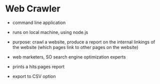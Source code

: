 # Web Crawler

- command line application

- runs on local machine, using node.js

- purpose: crawl a website, produce a report on the internal linkings of the website
(which pages link to other pages on the website)

- web marketers, SO search engine optimization experts

- prints a hits:pages report

- export to CSV option
